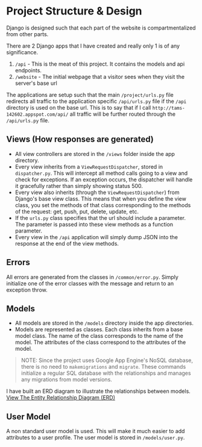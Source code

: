 # Project Structure & Design

Django is designed such that each part of the website is compartmentalized from other parts.

There are 2 Django apps that I have created and really only 1 is of any significance.

1. `/api` - This is the meat of this project. It contains the models and api endpoints.
2. `/website` -  The initial webpage that a visitor sees when they visit the server's base url

The applications are setup such that the main `/project/urls.py` file redirects all traffic to the application specific `/api/urls.py` file if the `/api` directory is used on the base url. This is to say that if I call `http://tams-142602.appspot.com/api/` all traffic will be further routed through the `/api/urls.py` file.

## Views (How responses are generated)

- All view controllers are stored in the `/views` folder inside the app directory.
- Every view inherits from a `ViewRequestDispatcher`, stored in `dispatcher.py`. This will intercept all method calls going to a view and check for exceptions. If an exception occurs, the dispatcher will handle it gracefully rather than simply showing status 500.
- Every view also inherits (through the `ViewRequestDispatcher`) from Django's base view class. This means that when you define the view class, you set the methods of that class corresponding to the methods of the request: get, push, put, delete, update, etc.
- If the `urls.py` class specifies that the url should include a parameter. The parameter is passed into these view methods as a function parameter.
- Every view in the `/api` application will simply dump JSON into the response at the end of the view methods.

## Errors

All errors are generated from the classes in `/common/error.py`. Simply initialize one of the error classes with the message and return to an exception throw.

## Models   

- All models are stored in the `/models` directory inside the app directories.
- Models are represented as classes. Each class inherits from a base model class. The name of the class corresponds to the name of the model. The attributes of the class correspond to the attributes of the model.

> NOTE: Since the project uses Google App Engine's NoSQL database, there is no need to `makemigrations` and `migrate`. These commands initialize a regular SQL database with the relationships and manages any migrations from model versions.

I have built an ERD diagram to illustrate the relationships between models. [View The Entity Relationship Diagram (ERD)](./pdfs/ERD.pdf)

## User Model

A non standard user model is used. This will make it much easier to add attributes to a user profile. The user model is stored in `/models/user.py`.
